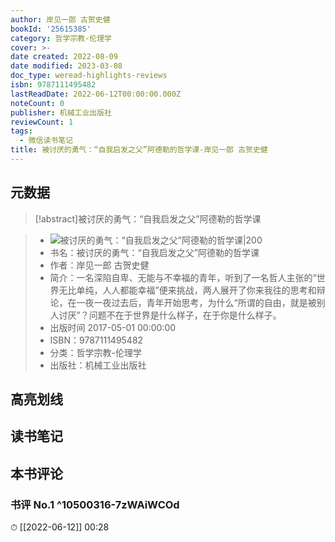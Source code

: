 ```yaml
---
author: 岸见一郎 古贺史健
bookId: '25615385'
category: 哲学宗教-伦理学
cover: >-
date created: 2022-08-09
date modified: 2023-03-08
doc_type: weread-highlights-reviews
isbn: 9787111495482
lastReadDate: 2022-06-12T00:00:00.000Z
noteCount: 0
publisher: 机械工业出版社
reviewCount: 1
tags:
  - 微信读书笔记
title: 被讨厌的勇气：“自我启发之父”阿德勒的哲学课-岸见一郎 古贺史健
---
```


## 元数据

>[!abstract]被讨厌的勇气：“自我启发之父”阿德勒的哲学课

> - ![被讨厌的勇气：“自我启发之父”阿德勒的哲学课|200](https://wfqqreader-1252317822.image.myqcloud.com/cover/385/25615385/t7_25615385.jpg)
> - 书名：被讨厌的勇气：“自我启发之父”阿德勒的哲学课
> - 作者：岸见一郎 古贺史健
> - 简介：一名深陷自卑、无能与不幸福的青年，听到了一名哲人主张的“世界无比单纯，人人都能幸福”便来挑战，两人展开了你来我往的思考和辩论，在一夜一夜过去后，青年开始思考，为什么“所谓的自由，就是被别人讨厌”？问题不在于世界是什么样子，在于你是什么样子。
> - 出版时间 2017-05-01 00:00:00
> - ISBN：9787111495482
> - 分类：哲学宗教-伦理学
> - 出版社：机械工业出版社

## 高亮划线

## 读书笔记

## 本书评论

### 书评 No.1 ^10500316-7zWAiWCOd

⏱ [[2022-06-12]] 00:28
